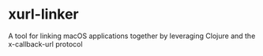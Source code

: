 # xurl-linker

A tool for linking macOS applications together by leveraging Clojure and the x-callback-url protocol

